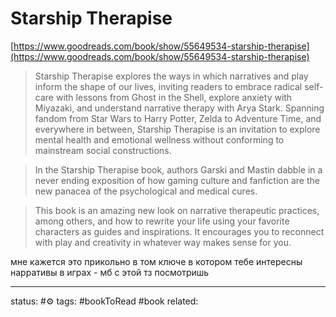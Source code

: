 # Starship Therapise 
[https://www.goodreads.com/book/show/55649534-starship-therapise](https://www.goodreads.com/book/show/55649534-starship-therapise)  

> Starship Therapise explores the ways in which narratives and play inform the shape of our lives, inviting readers to embrace radical self-care with lessons from Ghost in the Shell, explore anxiety with Miyazaki, and understand narrative therapy with Arya Stark. Spanning fandom from Star Wars to Harry Potter, Zelda to Adventure Time, and everywhere in between, Starship Therapise is an invitation to explore mental health and emotional wellness without conforming to mainstream social constructions.  
  
>In the Starship Therapise book, authors Garski and Mastin dabble in a never ending exposition of how gaming culture and fanfiction are the new panacea of the psychological and medical cures.  
  
>This book is an amazing new look on narrative therapeutic practices, among others, and how to rewrite your life using your favorite characters as guides and inspirations. It encourages you to reconnect with play and creativity in whatever way makes sense for you.  
  
мне кажется это прикольно в том ключе в котором тебе интересны нарративы в играх - мб с этой тз посмотришь

---
status: #⚙️ 
tags: #bookToRead #book
related:  
